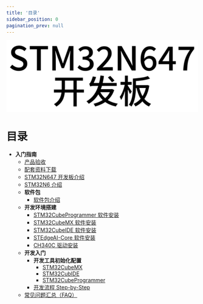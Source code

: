 ```yaml
---
title: '目录'
sidebar_position: 0
pagination_prev: null
---
```


![Cover](./img/cover.png)

# 目录

- **入门指南**
  - [产品验收](./start-guide/product-acceptance.md)
  - [配套资料下载](./start-guide/download.md)
  - [STM32N647 开发板介绍](./start-guide/stm32n647-board-introduction.md)
  - [STM32N6 介绍](./start-guide/stm32n6-introduction.md)
  - **软件包**
    - [软件包介绍](./start-guide/software-package/software-package.md)
  - **开发环境搭建**
    - [STM32CubeProgrammer 软件安装](./start-guide/setup-development-environment/stm32cubeprogrammer-install.md)
    - [STM32CubeMX 软件安装](./start-guide/setup-development-environment/stm32cubemx-install.md)
    - [STM32CubeIDE 软件安装](./start-guide/setup-development-environment/stm32cubeide-install.md)
    - [STEdgeAI-Core 软件安装](./start-guide/setup-development-environment/stedgeai-core-install.md)
    - [CH340C 驱动安装](./start-guide/setup-development-environment/ch340c-driver-install.md)
  - **开发入门**
    - **开发工具初始化配置**
      - [STM32CubeMX](./start-guide/start-development/setup-development-tools/stm32cubemx.md)
      - [STM32CubIDE](./start-guide/start-development/setup-development-tools/stm32cubeide.md)
      - [STM32CubeProgrammer](./start-guide/start-development/setup-development-tools/stm32cubeprogrammer.md)
    - [开发流程 Step-by-Step](./start-guide/start-development/step-by-step.md)
  - [常见问题汇总（FAQ）](./start-guide/FAQ.md)
